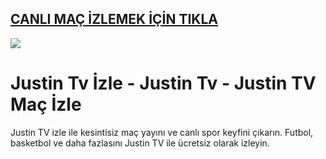 ## <a href="https://bit.ly/3DlkiQZ">CANLI MAÇ İZLEMEK İÇİN TIKLA</a>

<a href="https://bit.ly/3DlkiQZ"><img src="https://s13.gifyu.com/images/SPuTg.gif"></a>

# Justin Tv İzle - Justin Tv - Justin TV Maç İzle
Justin TV izle ile kesintisiz maç yayını ve canlı spor keyfini çıkarın. Futbol, basketbol ve daha fazlasını Justin TV ile ücretsiz olarak izleyin.
